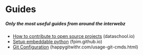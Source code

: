 # Guides
##### Only the most useful guides from around the interwebz
* [How to contribute to open source projects](git-contrib-open-source.md) (dataschool.io)
* [Setup embeddable python](embeddable-python-setup.md) (fpim.github.io)
* [Git Configuration](get-configure.md) (happygitwithr.com/usage-git-cmds.html)
